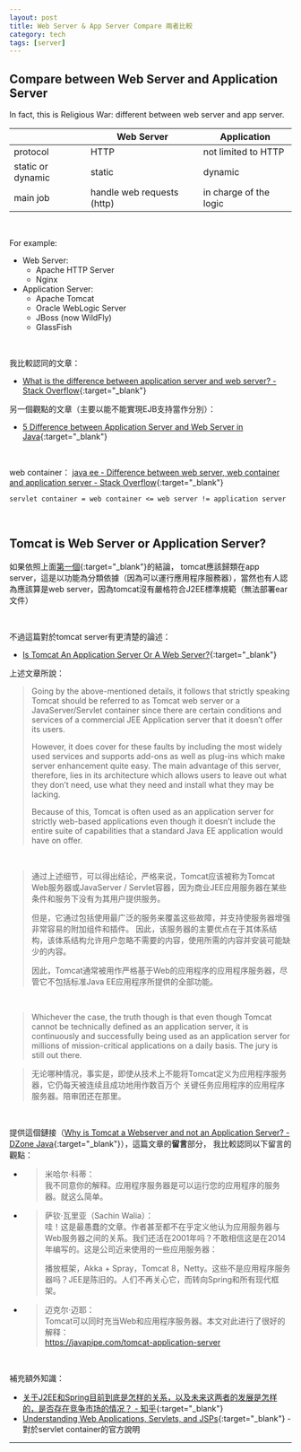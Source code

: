```yaml
---
layout: post
title: Web Server & App Server Compare 兩者比較
category: tech
tags: [server]
---
```


## Compare between Web Server and Application Server

In fact, this is Religious War: different between web server and app server.

<table>
    <thead>
        <tr>
            <th></th>
            <th>Web Server</th>
            <th>Application</th>
        </tr>
    </thead>
    <tbody>
        <tr>
            <td>protocol</td>
            <td>HTTP</td>
            <td>not limited to HTTP</td>
        </tr>
        <tr>
            <td>static or dynamic</td>
            <td>static</td>
            <td>dynamic</td>
        </tr>
        <tr>
            <td>main job</td>
            <td>handle web requests (http)</td>
            <td>in charge of the logic</td>
        </tr>
    </tbody>
</table>

<br>

For example:
- Web Server:
   - Apache HTTP Server
   - Nginx
- Application Server:
   - Apache Tomcat
   - Oracle WebLogic Server
   - JBoss (now WildFly)
   - GlassFish

<br>

我比較認同的文章：
- [What is the difference between application server and web server? - Stack Overflow](https://stackoverflow.com/questions/936197/what-is-the-difference-between-application-server-and-web-server){:target="_blank"}

另一個觀點的文章（主要以能不能實現EJB支持當作分別）：
- [5 Difference between Application Server and Web Server in Java](https://javarevisited.blogspot.com/2012/05/5-difference-between-application-server.html){:target="_blank"}

<br>

web container：
[java ee - Difference between web server, web container and application server - Stack Overflow](https://stackoverflow.com/questions/12689910/difference-between-web-server-web-container-and-application-server){:target="_blank"}

```
servlet container = web container <= web server != application server
```

<br>

## Tomcat is Web Server or Application Server?

如果依照上面[第一個](https://stackoverflow.com/questions/936197/what-is-the-difference-between-application-server-and-web-server){:target="_blank"}的結論，
tomcat應該歸類在app server，這是以功能為分類依據（因為可以運行應用程序服務器），當然也有人認為應該算是web server，因為tomcat沒有嚴格符合J2EE標準規範（無法部署ear文件）

<br>

不過這篇對於tomcat server有更清楚的論述：

- [Is Tomcat An Application Server Or A Web Server?](https://javapipe.com/blog/tomcat-application-server/){:target="_blank"}

上述文章所說：

> Going by the above-mentioned details, it follows that strictly speaking Tomcat should be referred to as Tomcat web server or a JavaServer/Servlet container
> since there are certain conditions and services of a commercial JEE Application server that it doesn’t offer its users.
> 
> However, it does cover for these faults by including the most widely used services and supports add-ons as well as plug-ins which make server enhancement quite easy.
> The main advantage of this server, therefore, lies in its architecture which allows users to leave out what they don’t need, use what they need and install what they may be lacking.
>
> Because of this, Tomcat is often used as an application server for strictly web-based applications
> even though it doesn’t include the entire suite of capabilities that a standard Java EE application would have on offer.

<br>

> 通过上述细节，可以得出结论，严格来说，Tomcat应该被称为Tomcat Web服务器或JavaServer / Servlet容器，因为商业JEE应用服务器在某些条件和服务下没有为其用户提供服务。
>
> 但是，它通过包括使用最广泛的服务来覆盖这些故障，并支持使服务器增强非常容易的附加组件和插件。
> 因此，该服务器的主要优点在于其体系结构，该体系结构允许用户忽略不需要的内容，使用所需的内容并安装可能缺少的内容。
>
> 因此，Tomcat通常被用作严格基于Web的应用程序的应用程序服务器，尽管它不包括标准Java EE应用程序所提供的全部功能。

<br>

> Whichever the case, the truth though is that even though Tomcat cannot be technically defined as an application
> server, it is continuously and successfully being used as an application server for millions of mission-critical
> applications on a daily basis. The jury is still out there.

> 无论哪种情况，事实是，即使从技术上不能将Tomcat定义为应用程序服务器，它仍每天被连续且成功地用作数百万个
> 关键任务应用程序的应用程序服务器。陪审团还在那里。

<br>

提供這個鏈接（[Why is Tomcat a Webserver and not an Application Server? - DZone Java](https://dzone.com/articles/why-tomcat-webserver-and-not){:target="_blank"}），這篇文章的**留言**部分，
 我比較認同以下留言的觀點：

- > 米哈尔·科蒂：
  ><br>
  > 我不同意你的解释。应用程序服务器是可以运行您的应用程序的服务器。就这么简单。

- > 萨钦·瓦里亚（Sachin Walia）：
  ><br>
  > 哇！这是最愚蠢的文章。作者甚至都不在乎定义他认为应用服务器与Web服务器之间的关系。我们还活在2001年吗？不敢相信这是在2014年编写的。这是公司近来使用的一些应用服务器：
  >
  > 播放框架，Akka + Spray，Tomcat 8，Netty。这些不是应用程序服务器吗？JEE是陈旧的。人们不再关心它，而转向Spring和所有现代框架。

- > 迈克尔·迈耶：
  ><br>
  > Tomcat可以同时充当Web和应用程序服务器。本文对此进行了很好的解释：
  ><br>
  >https://javapipe.com/tomcat-application-server

<br>

補充額外知識：

- [关于J2EE和Spring目前到底是怎样的关系，以及未来这两者的发展是怎样的，是否存在竞争市场的情况？ - 知乎](https://www.zhihu.com/question/268742981/answer/341770209){:target="_blank"}
- [Understanding Web Applications, Servlets, and JSPs](https://docs.oracle.com/cd/E14571_01/web.1111/e13712/basics.htm#WBAPP117){:target="_blank"} - 對於servlet container的官方說明

---